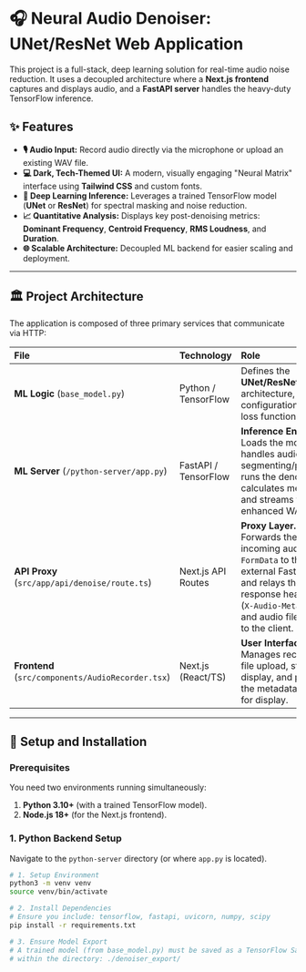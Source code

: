 # 🎧 Neural Audio Denoiser: UNet/ResNet Web Application

This project is a full-stack, deep learning solution for real-time audio noise reduction. It uses a decoupled architecture where a **Next.js frontend** captures and displays audio, and a **FastAPI server** handles the heavy-duty TensorFlow inference.

## ✨ Features

* **🎙️ Audio Input:** Record audio directly via the microphone or upload an existing WAV file.
* **💻 Dark, Tech-Themed UI:** A modern, visually engaging "Neural Matrix" interface using **Tailwind CSS** and custom fonts.
* **🧠 Deep Learning Inference:** Leverages a trained TensorFlow model (**UNet** or **ResNet**) for spectral masking and noise reduction.
* **📈 Quantitative Analysis:** Displays key post-denoising metrics: **Dominant Frequency**, **Centroid Frequency**, **RMS Loudness**, and **Duration**.
* **🌐 Scalable Architecture:** Decoupled ML backend for easier scaling and deployment.

***

## 🏛️ Project Architecture

The application is composed of three primary services that communicate via HTTP:

| File | Technology | Role |
| :--- | :--- | :--- |
| **ML Logic** (`base_model.py`) | Python / TensorFlow | Defines the **UNet/ResNet** model architecture, training configuration, and loss functions. |
| **ML Server** (`/python-server/app.py`) | FastAPI / TensorFlow | **Inference Engine.** Loads the model, handles audio segmenting/padding, runs the denoiser, calculates metrics, and streams the enhanced WAV file. |
| **API Proxy** (`src/app/api/denoise/route.ts`) | Next.js API Routes | **Proxy Layer.** Forwards the incoming audio `FormData` to the external FastAPI URL and relays the response headers (`X-Audio-Metadata`) and audio file back to the client. |
| **Frontend** (`src/components/AudioRecorder.tsx`) | Next.js (React/TS) | **User Interface.** Manages recording, file upload, status display, and parses the metadata header for display. |

***

## 🚀 Setup and Installation

### Prerequisites

You need two environments running simultaneously:

1.  **Python 3.10+** (with a trained TensorFlow model).
2.  **Node.js 18+** (for the Next.js frontend).

### 1. Python Backend Setup

Navigate to the `python-server` directory (or where `app.py` is located).

```bash
# 1. Setup Environment
python3 -m venv venv
source venv/bin/activate

# 2. Install Dependencies
# Ensure you include: tensorflow, fastapi, uvicorn, numpy, scipy
pip install -r requirements.txt 

# 3. Ensure Model Export
# A trained model (from base_model.py) must be saved as a TensorFlow SavedModel 
# within the directory: ./denoiser_export/
